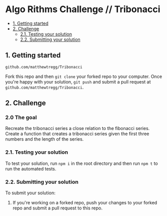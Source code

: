 # Algo Rithms Challenge // Tribonacci

- [1. Getting started](#1-getting-started)
- [2. Challenge](#2-challenge)
  - [2.1. Testing your solution](#21-testing-your-solution)
  - [2.2. Submitting your solution](#22-submitting-your-solution)

## 1. Getting started
  `github.com/matthewtregg/Tribonacci`

Fork this repo and then `git clone` your forked repo to your computer.
Once you're happy with your solution, `git push` and submit a pull request at
`github.com/matthewtregg/Tribonacci`.

## 2. Challenge

### 2.0 The goal
Recreate the tribonacci series a close relation to the fibonacci series. Create a function that creates a tribonacci series given the first three numbers and the length of the series. 

### 2.1. Testing your solution
To test your solution, run `npm i` in the root directory
and then run `npm t` to run the automated tests.

### 2.2. Submitting your solution

To submit your solution:

1. If you're working on a forked repo, push your changes to your forked repo and submit a pull request to this repo.
